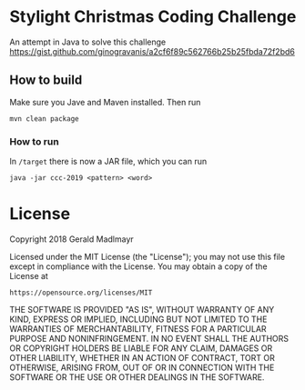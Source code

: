 # Stylight Christmas Coding Challenge

An attempt in Java to solve this challenge https://gist.github.com/ginogravanis/a2cf6f89c562766b25b25fbda72f2bd6


## How to build

Make sure you Jave and Maven installed. Then run

```
mvn clean package
```

### How to run

In `/target` there is now a JAR file, which you can run

```
java -jar ccc-2019 <pattern> <word>
```


# License

Copyright 2018 Gerald Madlmayr

Licensed under the MIT License (the "License"); you may not use this file except 
in compliance with the License. You may obtain a copy of the License at

```
https://opensource.org/licenses/MIT
```

THE SOFTWARE IS PROVIDED "AS IS", WITHOUT WARRANTY OF ANY KIND, EXPRESS OR
IMPLIED, INCLUDING BUT NOT LIMITED TO THE WARRANTIES OF MERCHANTABILITY,
FITNESS FOR A PARTICULAR PURPOSE AND NONINFRINGEMENT. IN NO EVENT SHALL THE
AUTHORS OR COPYRIGHT HOLDERS BE LIABLE FOR ANY CLAIM, DAMAGES OR OTHER
LIABILITY, WHETHER IN AN ACTION OF CONTRACT, TORT OR OTHERWISE, ARISING FROM,
OUT OF OR IN CONNECTION WITH THE SOFTWARE OR THE USE OR OTHER DEALINGS IN THE
SOFTWARE.
